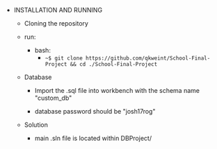 * INSTALLATION AND RUNNING

  * Cloning the repository 
   * run:
     *  bash: 
        * `~$ git clone https://github.com/qkweint/School-Final-Project && cd ./School-Final-Project`

  * Database

    * Import the .sql file into workbench with the schema name "custom_db"

    * database password should be "josh17rog"

  * Solution

    * main .sln file is located within DBProject/



